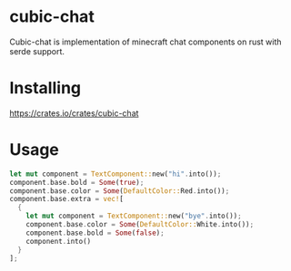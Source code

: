 # cubic-chat
Cubic-chat is implementation of minecraft chat components on rust with serde support.

# Installing
https://crates.io/crates/cubic-chat

# Usage
```rs
let mut component = TextComponent::new("hi".into());
component.base.bold = Some(true);
component.base.color = Some(DefaultColor::Red.into());
component.base.extra = vec![
  {
    let mut component = TextComponent::new("bye".into());
    component.base.color = Some(DefaultColor::White.into());
    component.base.bold = Some(false);
    component.into()
  }
];
```
